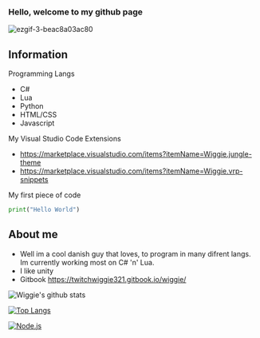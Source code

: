 ### Hello, welcome to my github page 
![ezgif-3-beac8a03ac80](https://user-images.githubusercontent.com/77380960/131228853-1b391167-9f39-490d-88a2-7b396e97983e.gif)





## Information

 Programming Langs 
  - C#
  - Lua
  - Python 
  - HTML/CSS 
  - Javascript

 My Visual Studio Code Extensions
  - https://marketplace.visualstudio.com/items?itemName=Wiggie.jungle-theme
  - https://marketplace.visualstudio.com/items?itemName=Wiggie.vrp-snippets

 My first piece of code
 ```py
 print("Hello World")
 ```

## About me 
- Well im a cool danish guy that loves, to program in many difrent langs. Im currently working most on C# 'n' Lua.
 - I like unity
- Gitbook https://twitchwiggie321.gitbook.io/wiggie/

![Wiggie's github stats](https://github-readme-stats.vercel.app/api?username=wiggie-scripts)

[![Top Langs](https://github-readme-stats.vercel.app/api/top-langs/?username=wiggie-scripts)](https://github.com/wiggie-scripts/github-readme-stats)

[![Node.js](https://github-readme-stats.vercel.app/api/pin/?username=node.js&repo=node)](https://github.com/node.js/node)

















